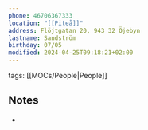 ```yaml
---
phone: 46706367333
location: "[[Piteå]]"
address: Flöjtgatan 20, 943 32 Öjebyn
lastname: Sandström
birthday: 07/05
modified: 2024-04-25T09:18:21+02:00
---
```


tags: [[MOCs/People|People]]

## Notes

- 
